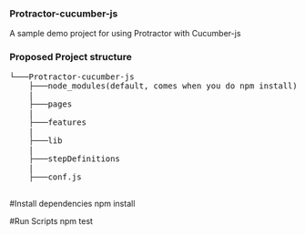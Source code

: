 ### Protractor-cucumber-js
A sample demo project for using Protractor with Cucumber-js


### Proposed Project structure
<pre>
└───Protractor-cucumber-js
    ├───node_modules(default, comes when you do npm install)
    |
    ├───pages
    |
    ├───features
    |
    ├───lib
    |
    ├───stepDefinitions
    |
    ├───conf.js

</pre>

#Install dependencies
npm install

#Run Scripts
npm test

